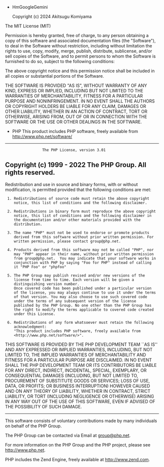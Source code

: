 - HmGoogleGemini

  Copyright (c) 2024 Akitsugu Komiyama


The MIT License (MIT)

Permission is hereby granted, free of charge, to any person obtaining a copy
of this software and associated documentation files (the "Software"), to deal
in the Software without restriction, including without limitation the rights
to use, copy, modify, merge, publish, distribute, sublicense, and/or sell
copies of the Software, and to permit persons to whom the Software is
furnished to do so, subject to the following conditions:

The above copyright notice and this permission notice shall be included in all
copies or substantial portions of the Software.

THE SOFTWARE IS PROVIDED "AS IS", WITHOUT WARRANTY OF ANY KIND, EXPRESS OR
IMPLIED, INCLUDING BUT NOT LIMITED TO THE WARRANTIES OF MERCHANTABILITY,
FITNESS FOR A PARTICULAR PURPOSE AND NONINFRINGEMENT. IN NO EVENT SHALL THE
AUTHORS OR COPYRIGHT HOLDERS BE LIABLE FOR ANY CLAIM, DAMAGES OR OTHER
LIABILITY, WHETHER IN AN ACTION OF CONTRACT, TORT OR OTHERWISE, ARISING FROM,
OUT OF OR IN CONNECTION WITH THE SOFTWARE OR THE USE OR OTHER DEALINGS IN THE
SOFTWARE.



- PHP
This product includes PHP software, freely available from <http://www.php.net/software/>
--------------------------------------------------------------------
                     The PHP License, version 3.01
   Copyright (c) 1999 - 2022 The PHP Group. All rights reserved.
   --------------------------------------------------------------------
   
   Redistribution and use in source and binary forms, with or without
   modification, is permitted provided that the following conditions
   are met:
   
     1. Redistributions of source code must retain the above copyright
        notice, this list of conditions and the following disclaimer.
   
     2. Redistributions in binary form must reproduce the above copyright
        notice, this list of conditions and the following disclaimer in
        the documentation and/or other materials provided with the
        distribution.
   
     3. The name "PHP" must not be used to endorse or promote products
        derived from this software without prior written permission. For
        written permission, please contact group@php.net.
   
     4. Products derived from this software may not be called "PHP", nor
        may "PHP" appear in their name, without prior written permission
        from group@php.net.  You may indicate that your software works in
        conjunction with PHP by saying "Foo for PHP" instead of calling
        it "PHP Foo" or "phpfoo"
   
     5. The PHP Group may publish revised and/or new versions of the
        license from time to time. Each version will be given a
        distinguishing version number.
        Once covered code has been published under a particular version
        of the license, you may always continue to use it under the terms
        of that version. You may also choose to use such covered code
        under the terms of any subsequent version of the license
        published by the PHP Group. No one other than the PHP Group has
        the right to modify the terms applicable to covered code created
        under this License.
   
     6. Redistributions of any form whatsoever must retain the following
        acknowledgment:
        "This product includes PHP software, freely available from
        <http://www.php.net/software/>".
   
   THIS SOFTWARE IS PROVIDED BY THE PHP DEVELOPMENT TEAM ``AS IS'' AND
   ANY EXPRESSED OR IMPLIED WARRANTIES, INCLUDING, BUT NOT LIMITED TO,
   THE IMPLIED WARRANTIES OF MERCHANTABILITY AND FITNESS FOR A
   PARTICULAR PURPOSE ARE DISCLAIMED.  IN NO EVENT SHALL THE PHP
   DEVELOPMENT TEAM OR ITS CONTRIBUTORS BE LIABLE FOR ANY DIRECT,
   INDIRECT, INCIDENTAL, SPECIAL, EXEMPLARY, OR CONSEQUENTIAL DAMAGES
   (INCLUDING, BUT NOT LIMITED TO, PROCUREMENT OF SUBSTITUTE GOODS OR
   SERVICES; LOSS OF USE, DATA, OR PROFITS; OR BUSINESS INTERRUPTION)
   HOWEVER CAUSED AND ON ANY THEORY OF LIABILITY, WHETHER IN CONTRACT,
   STRICT LIABILITY, OR TORT (INCLUDING NEGLIGENCE OR OTHERWISE)
   ARISING IN ANY WAY OUT OF THE USE OF THIS SOFTWARE, EVEN IF ADVISED
   OF THE POSSIBILITY OF SUCH DAMAGE.
   
   --------------------------------------------------------------------
   
   This software consists of voluntary contributions made by many
   individuals on behalf of the PHP Group.
   
   The PHP Group can be contacted via Email at group@php.net.
   
   For more information on the PHP Group and the PHP project,
   please see <http://www.php.net>.
   
   PHP includes the Zend Engine, freely available at
   <http://www.zend.com>.